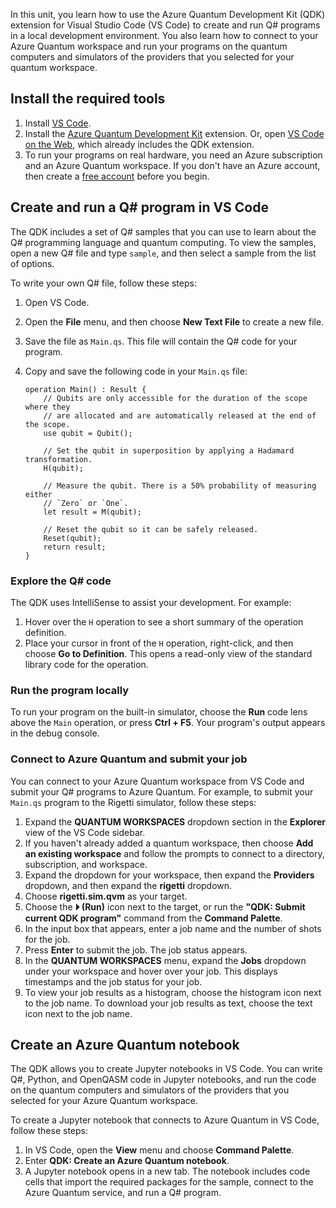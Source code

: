 In this unit, you learn how to use the Azure Quantum Development Kit (QDK) extension for Visual Studio Code (VS Code) to create and run Q# programs in a local development environment. You also learn how to connect to your Azure Quantum workspace and run your programs on the quantum computers and simulators of the providers that you selected for your quantum workspace.

## Install the required tools

1. Install [VS Code](https://code.visualstudio.com/).
1. Install the [Azure Quantum Development Kit](https://marketplace.visualstudio.com/items?itemName=quantum.qsharp-lang-vscode) extension. Or, open [VS Code on the Web](https://vscode.dev/quantum), which already includes the QDK extension.
1. To run your programs on real hardware, you need an Azure subscription and an Azure Quantum workspace. If you don't have an Azure account, then create a [free account](https://azure.microsoft.com/pricing/purchase-options/azure-account?cid=msft_learn&?WT.mc_id=academic-15963-cxa) before you begin.

## Create and run a Q# program in VS Code

The QDK includes a set of Q# samples that you can use to learn about the Q# programming language and quantum computing. To view the samples, open a new Q# file and type `sample`, and then select a sample from the list of options.

To write your own Q# file, follow these steps:

1. Open VS Code.
1. Open the **File** menu, and then choose **New Text File** to create a new file.
1. Save the file as `Main.qs`. This file will contain the Q# code for your program.
1. Copy and save the following code in your `Main.qs` file:

    ```qsharp
    operation Main() : Result {
        // Qubits are only accessible for the duration of the scope where they
        // are allocated and are automatically released at the end of the scope.
        use qubit = Qubit();

        // Set the qubit in superposition by applying a Hadamard transformation.
        H(qubit);

        // Measure the qubit. There is a 50% probability of measuring either 
        // `Zero` or `One`.
        let result = M(qubit);

        // Reset the qubit so it can be safely released.
        Reset(qubit);
        return result;
    }
    ```

### Explore the Q# code

The QDK uses IntelliSense to assist your development. For example:

1. Hover over the `H` operation to see a short summary of the operation definition.
1. Place your cursor in front of the `H` operation, right-click, and then choose **Go to Definition**.  This opens a read-only view of the standard library code for the operation.

### Run the program locally

To run your program on the built-in simulator, choose the **Run** code lens above the `Main` operation, or press **Ctrl + F5**. Your program's output appears in the debug console.

### Connect to Azure Quantum and submit your job

You can connect to your Azure Quantum workspace from VS Code and submit your Q# programs to Azure Quantum. For example, to submit your `Main.qs` program to the Rigetti simulator, follow these steps:

1. Expand the **QUANTUM WORKSPACES** dropdown section in the **Explorer** view of the VS Code sidebar.
1. If you haven't already added a quantum workspace, then choose **Add an existing workspace** and follow the prompts to connect to a directory, subscription, and workspace.
1. Expand the dropdown for your workspace, then expand the **Providers** dropdown, and then expand the **rigetti** dropdown.
1. Choose **rigetti.sim.qvm** as your target.
1. Choose the **⏵︎ (Run)** icon next to the target, or run the **"QDK: Submit current QDK program"** command from the **Command Palette**.
1. In the input box that appears, enter a job name and the number of shots for the job.
1. Press **Enter** to submit the job. The job status appears.
1. In the **QUANTUM WORKSPACES** menu, expand the **Jobs** dropdown under your workspace and hover over your job. This displays timestamps and the job status for your job.
1. To view your job results as a histogram, choose the histogram icon next to the job name. To download your job results as text, choose the text icon next to the job name.

## Create an Azure Quantum notebook

The QDK allows you to create Jupyter notebooks in VS Code. You can write Q#, Python, and OpenQASM code in Jupyter notebooks, and run the code on the quantum computers and simulators of the providers that you selected for your Azure Quantum workspace.

To create a Jupyter notebook that connects to Azure Quantum in VS Code, follow these steps:

1. In VS Code, open the **View** menu and choose **Command Palette**.
1. Enter **QDK: Create an Azure Quantum notebook**.
1. A Jupyter notebook opens in a new tab. The notebook includes code cells that import the required packages for the sample, connect to the Azure Quantum service, and run a Q# program.
